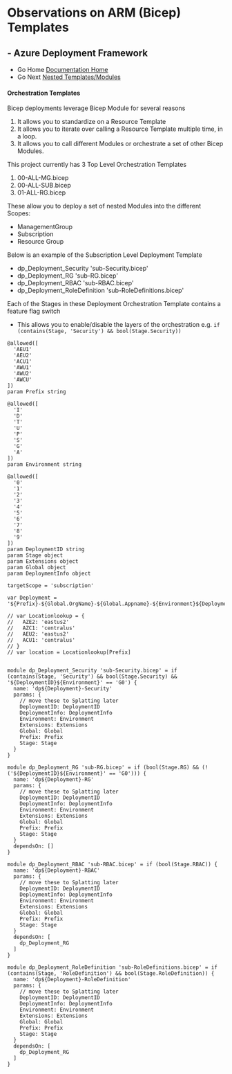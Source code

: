 #  Observations on ARM (Bicep) Templates # 

## - Azure Deployment Framework ## 
- Go Home [Documentation Home](./index.md)
- Go Next [Nested Templates/Modules](./Nested_Templates.md)

####  Orchestration Templates

Bicep deployments leverage Bicep Module for several reasons
1) It allows you to standardize on a Resource Template
1) It allows you to iterate over calling a Resource Template multiple time, in a loop.
1) It allows you to call different Modules or orchestrate a set of other Bicep Modules.

This project currently has 3 Top Level Orchestration Templates
1) 00-ALL-MG.bicep
1) 00-ALL-SUB.bicep
1) 01-ALL-RG.bicep

These allow you to deploy a set of nested Modules into the different Scopes:
- ManagementGroup
- Subscription
- Resource Group

Below is an example of the Subscription Level Deployment Template
- dp_Deployment_Security 'sub-Security.bicep'
- dp_Deployment_RG 'sub-RG.bicep'
- dp_Deployment_RBAC 'sub-RBAC.bicep'
- dp_Deployment_RoleDefinition 'sub-RoleDefinitions.bicep'

Each of the Stages in these Deployment Orchestration Template contains a feature flag switch
- This allows you to enable/disable the layers of the orchestration e.g. `if (contains(Stage, 'Security') && bool(Stage.Security))`

```Bicep
@allowed([
  'AEU1'
  'AEU2'
  'ACU1'
  'AWU1'
  'AWU2'
  'AWCU'
])
param Prefix string

@allowed([
  'I'
  'D'
  'T'
  'U'
  'P'
  'S'
  'G'
  'A'
])
param Environment string

@allowed([
  '0'
  '1'
  '2'
  '3'
  '4'
  '5'
  '6'
  '7'
  '8'
  '9'
])
param DeploymentID string
param Stage object
param Extensions object
param Global object
param DeploymentInfo object

targetScope = 'subscription'

var Deployment = '${Prefix}-${Global.OrgName}-${Global.Appname}-${Environment}${DeploymentID}'

// var Locationlookup = {
//   AZE2: 'eastus2'
//   AZC1: 'centralus'
//   AEU2: 'eastus2'
//   ACU1: 'centralus'
// }
// var location = Locationlookup[Prefix]


module dp_Deployment_Security 'sub-Security.bicep' = if (contains(Stage, 'Security') && bool(Stage.Security) && '${DeploymentID}${Environment}' == 'G0') {
  name: 'dp${Deployment}-Security'
  params: {
    // move these to Splatting later
    DeploymentID: DeploymentID
    DeploymentInfo: DeploymentInfo
    Environment: Environment
    Extensions: Extensions
    Global: Global
    Prefix: Prefix
    Stage: Stage
  }
}

module dp_Deployment_RG 'sub-RG.bicep' = if (bool(Stage.RG) && (!('${DeploymentID}${Environment}' == 'G0'))) {
  name: 'dp${Deployment}-RG'
  params: {
    // move these to Splatting later
    DeploymentID: DeploymentID
    DeploymentInfo: DeploymentInfo
    Environment: Environment
    Extensions: Extensions
    Global: Global
    Prefix: Prefix
    Stage: Stage
  }
  dependsOn: []
}

module dp_Deployment_RBAC 'sub-RBAC.bicep' = if (bool(Stage.RBAC)) {
  name: 'dp${Deployment}-RBAC'
  params: {
    // move these to Splatting later
    DeploymentID: DeploymentID
    DeploymentInfo: DeploymentInfo
    Environment: Environment
    Extensions: Extensions
    Global: Global
    Prefix: Prefix
    Stage: Stage
  }
  dependsOn: [
    dp_Deployment_RG
  ]
}

module dp_Deployment_RoleDefinition 'sub-RoleDefinitions.bicep' = if (contains(Stage, 'RoleDefinition') && bool(Stage.RoleDefinition)) {
  name: 'dp${Deployment}-RoleDefinition'
  params: {
    // move these to Splatting later
    DeploymentID: DeploymentID
    DeploymentInfo: DeploymentInfo
    Environment: Environment
    Extensions: Extensions
    Global: Global
    Prefix: Prefix
    Stage: Stage
  }
  dependsOn: [
    dp_Deployment_RG
  ]
}

```
